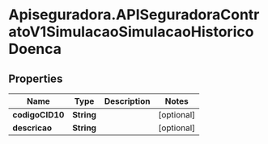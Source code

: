 # Apiseguradora.APISeguradoraContratoV1SimulacaoSimulacaoHistoricoDoenca

## Properties
Name | Type | Description | Notes
------------ | ------------- | ------------- | -------------
**codigoCID10** | **String** |  | [optional] 
**descricao** | **String** |  | [optional] 



